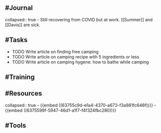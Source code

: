 ## #Journal
collapsed:: true
	- Still recovering from COVID but at work. [[Summer]] and [[Davis]] are sick.
## #Tasks
- TODO Write article on finding free camping
- TODO Write article on camping recipe with 5 ingredients or less
- TODO Write article on camping hygene: how to bathe while camping
## #Training
## #Resources
collapsed:: true
	- {{embed ((63755c9d-e1a4-4370-a673-f3a981fc646f))}}
	- {{embed ((6375599f-5947-46d1-a1f7-f4f324fbc280))}}
## #Tools